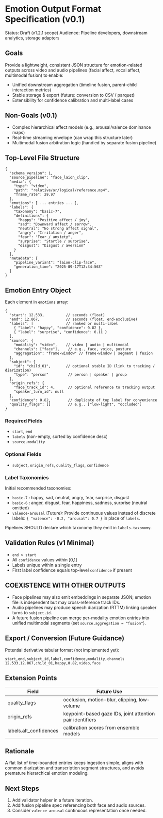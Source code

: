 # Emotion Output Format Specification (v0.1)

Status: Draft (v1.2.1 scope)
Audience: Pipeline developers, downstream analytics, storage adapters

## Goals

Provide a lightweight, consistent JSON structure for emotion-related outputs across video and audio pipelines (facial affect, vocal affect, multimodal fusion) to enable:

- Unified downstream aggregation (timeline fusion, parent-child interaction metrics)
- Stable storage & export (future: conversion to CSV / parquet)
- Extensibility for confidence calibration and multi-label cases

## Non-Goals (v0.1)

- Complex hierarchical affect models (e.g., arousal/valence dominance maps)
- Real-time streaming envelope (can wrap this structure later)
- Multimodal fusion arbitration logic (handled by separate fusion pipeline)

## Top-Level File Structure

```
{
  "schema_version": 1,
  "source_pipeline": "face_laion_clip",
  "media": {
    "type": "video",
    "path": "relative/or/logical/reference.mp4",
    "frame_rate": 29.97
  },
  "emotions": [ ... entries ... ],
  "labels": {
    "taxonomy": "basic-7",
    "definitions": {
      "happy": "Positive affect / joy",
      "sad": "Downward affect / sorrow",
      "neutral": "No strong affect signal",
      "angry": "Irritation / anger",
      "fear": "Fear / anxiety",
      "surprise": "Startle / surprise",
      "disgust": "Disgust / aversion"
    }
  },
  "metadata": {
    "pipeline_variant": "laion-clip-face",
    "generation_time": "2025-09-17T12:34:56Z"
  }
}
```

## Emotion Entry Object

Each element in `emotions` array:

```
{
  "start": 12.533,          // seconds (float)
  "end": 12.867,            // seconds (float, end-exclusive)
  "labels": [               // ranked or multi-label
    { "label": "happy", "confidence": 0.82 },
    { "label": "surprise", "confidence": 0.11 }
  ],
  "source": {
    "modality": "video",    // video | audio | multimodal
    "channels": ["face"],    // e.g., face, voice, posture
    "aggregation": "frame-window" // frame-window | segment | fusion
  },
  "subject": {
    "id": "child_01",       // optional stable ID (link to tracking / diarization)
    "type": "person"         // person | speaker | group
  },
  "origin_refs": {
    "face_track_id": 4,      // optional reference to tracking output
    "speaker_turn_id": null
  },
  "confidence": 0.82,        // duplicate of top label for convenience
  "quality_flags": []        // e.g., ["low-light", "occluded"]
}
```

### Required Fields

- `start`, `end`
- `labels` (non-empty, sorted by confidence desc)
- `source.modality`

### Optional Fields

- `subject`, `origin_refs`, `quality_flags`, `confidence`

### Label Taxonomies

Initial recommended taxonomies:

- `basic-7` : happy, sad, neutral, angry, fear, surprise, disgust
- `basic-6` : anger, disgust, fear, happiness, sadness, surprise (neutral omitted)
- `valence-arousal` (Future): Provide continuous values instead of discrete labels: `{ "valence": -0.2, "arousal": 0.7 }` in place of `labels`.

Pipelines SHOULD declare which taxonomy they emit in `labels.taxonomy`.

## Validation Rules (v1 Minimal)

- `end > start`
- All `confidence` values within [0,1]
- Labels unique within a single entry
- First label confidence equals top-level `confidence` if present

## COEXISTENCE WITH OTHER OUTPUTS

- Face pipelines may also emit embeddings in separate JSON; emotion file is independent but may cross-reference track IDs.
- Audio pipelines may produce speech diarization (RTTM) linking speaker turns to `subject.id`.
- A future fusion pipeline can merge per-modality emotion entries into unified multimodal segments (set `source.aggregation = "fusion"`).

## Export / Conversion (Future Guidance)

Potential derivative tabular format (not implemented yet):

```
start,end,subject_id,label,confidence,modality,channels
12.533,12.867,child_01,happy,0.82,video,face
```

## Extension Points

| Field                  | Future Use                                                |
| ---------------------- | --------------------------------------------------------- |
| quality_flags          | occlusion, motion-blur, clipping, low-volume              |
| origin_refs            | keypoint-based gaze IDs, joint attention pair identifiers |
| labels.alt_confidences | calibration scores from ensemble models                   |

## Rationale

A flat list of time-bounded entries keeps ingestion simple, aligns with common diarization and transcription segment structures, and avoids premature hierarchical emotion modeling.

## Next Steps

1. Add validator helper in a future iteration.
2. Add fusion pipeline spec referencing both face and audio sources.
3. Consider `valence-arousal` continuous representation once needed.
